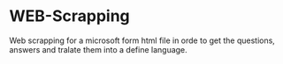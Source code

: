 # WEB-Scrapping
Web scrapping for a microsoft form html file in orde to get the questions, answers and tralate them into a define language. 
